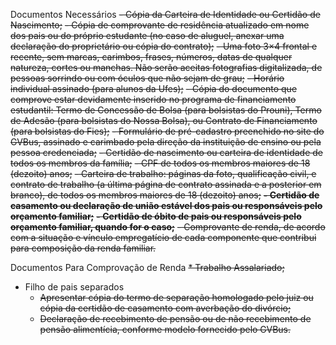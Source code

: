 Documentos Necessários
~~- Cópia da Carteira de Identidade ou Certidão de Nascimento;~~
~~- Cópia de comprovante de residência atualizado em nome dos pais ou do próprio estudante (no caso de aluguel, anexar uma declaração do proprietário ou cópia do contrato);~~
~~- Uma foto 3×4 frontal e recente, sem marcas, carimbos, frases, números, datas de qualquer natureza, cortes ou manchas. Não serão aceitas fotografias digitalizada, de pessoas sorrindo ou com óculos que não sejam de grau;~~
~~- Horário individual assinado (para alunos da Ufes);~~
~~- Cópia do documento que comprove estar devidamente inserido no programa de financiamento estudantil: Termo de Concessão de Bolsa (para bolsistas do Prouni), Termo de Adesão (para bolsistas do Nossa Bolsa), ou Contrato de Financiamento (para bolsistas do Fies);~~
~~- Formulário de pré-cadastro preenchido no site do GVBus, assinado e carimbado pela direção da instituição de ensino ou pela pessoa credenciada;~~
~~- Certidão de nascimento ou carteira de identidade de todos os membros da família;~~
~~- CPF de todos os membros maiores de 18 (dezoito) anos;~~
~~- Carteira de trabalho: páginas da foto, qualificação civil, e contrato de trabalho (a última página de contrato assinada e a posterior em branco), de todos os membros maiores de 18 (dezoito) anos;~~
**~~- Certidão de casamento ou declaração de união estável dos pais ou responsáveis pelo orçamento familiar;~~**
**~~- Certidão de óbito de pais ou responsáveis pelo orçamento familiar, quando for o caso;~~**
~~- Comprovante de renda, de acordo com a situação e vínculo empregatício de cada componente que contribui para composição da renda familiar.~~

Documentos Para Comprovação de Renda
~~* Trabalho Assalariado;~~
* Filho de pais separados
	* ~~Apresentar cópia do termo de separação homologado pelo juiz ou cópia da certidão de casamento com averbação do divórcio;~~
	- ~~Declaração de recebimento de pensão ou de não recebimento de pensão alimentícia, conforme modelo fornecido pelo GVBus.~~
